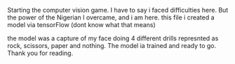 
Starting the computer vision game. I have to say i faced difficulties here. But the power of the Nigerian I overcame, and i am here. 
this file i created a model via tensorFlow (dont know what that means) 

the model was a capture of my face doing 4 different drills represnted as rock, scissors, paper and nothing. The model ia trained and 
ready to go. Thank you for reading. 

